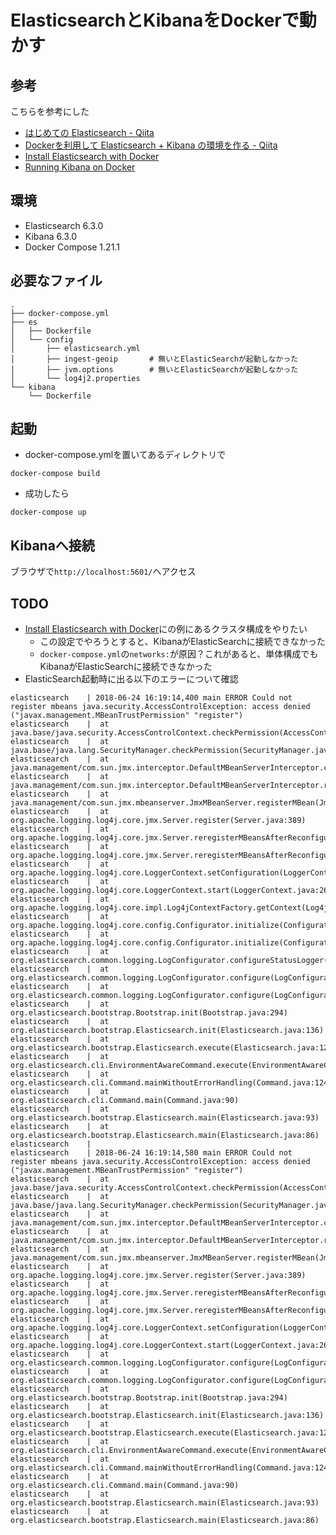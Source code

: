 # ElasticsearchとKibanaをDockerで動かす

## 参考
こちらを参考にした
- [はじめての Elasticsearch - Qiita](https://qiita.com/nskydiving/items/1c2dc4e0b9c98d164329)
- [Dockerを利用して Elasticsearch + Kibana の環境を作る - Qiita](https://qiita.com/akym03/items/f981a35a95598d7ab97b)
- [Install Elasticsearch with Docker](https://www.elastic.co/guide/en/elasticsearch/reference/current/docker.html)
- [Running Kibana on Docker](https://www.elastic.co/guide/en/kibana/current/docker.html)

## 環境
- Elasticsearch 6.3.0
- Kibana 6.3.0
- Docker Compose 1.21.1

## 必要なファイル
```
.
├── docker-compose.yml
├── es
│   ├── Dockerfile
│   └── config
│       ├── elasticsearch.yml
│       ├── ingest-geoip       # 無いとElasticSearchが起動しなかった
│       ├── jvm.options        # 無いとElasticSearchが起動しなかった
│       └── log4j2.properties
└── kibana
    └── Dockerfile
```

## 起動
- docker-compose.ymlを置いてあるディレクトリで
```
docker-compose build
```
- 成功したら
```
docker-compose up
```

## Kibanaへ接続
ブラウザで`http://localhost:5601/`へアクセス

## TODO
- [Install Elasticsearch with Docker](https://www.elastic.co/guide/en/elasticsearch/reference/current/docker.html)にの例にあるクラスタ構成をやりたい
  - この設定でやろうとすると、KibanaがElasticSearchに接続できなかった
  - `docker-compose.yml`の`networks:`が原因？これがあると、単体構成でもKibanaがElasticSearchに接続できなかった
- ElasticSearch起動時に出る以下のエラーについて確認
```
elasticsearch    | 2018-06-24 16:19:14,400 main ERROR Could not register mbeans java.security.AccessControlException: access denied ("javax.management.MBeanTrustPermission" "register")
elasticsearch    | 	at java.base/java.security.AccessControlContext.checkPermission(AccessControlContext.java:472)
elasticsearch    | 	at java.base/java.lang.SecurityManager.checkPermission(SecurityManager.java:371)
elasticsearch    | 	at java.management/com.sun.jmx.interceptor.DefaultMBeanServerInterceptor.checkMBeanTrustPermission(DefaultMBeanServerInterceptor.java:1805)
elasticsearch    | 	at java.management/com.sun.jmx.interceptor.DefaultMBeanServerInterceptor.registerMBean(DefaultMBeanServerInterceptor.java:318)
elasticsearch    | 	at java.management/com.sun.jmx.mbeanserver.JmxMBeanServer.registerMBean(JmxMBeanServer.java:522)
elasticsearch    | 	at org.apache.logging.log4j.core.jmx.Server.register(Server.java:389)
elasticsearch    | 	at org.apache.logging.log4j.core.jmx.Server.reregisterMBeansAfterReconfigure(Server.java:167)
elasticsearch    | 	at org.apache.logging.log4j.core.jmx.Server.reregisterMBeansAfterReconfigure(Server.java:140)
elasticsearch    | 	at org.apache.logging.log4j.core.LoggerContext.setConfiguration(LoggerContext.java:556)
elasticsearch    | 	at org.apache.logging.log4j.core.LoggerContext.start(LoggerContext.java:261)
elasticsearch    | 	at org.apache.logging.log4j.core.impl.Log4jContextFactory.getContext(Log4jContextFactory.java:206)
elasticsearch    | 	at org.apache.logging.log4j.core.config.Configurator.initialize(Configurator.java:220)
elasticsearch    | 	at org.apache.logging.log4j.core.config.Configurator.initialize(Configurator.java:197)
elasticsearch    | 	at org.elasticsearch.common.logging.LogConfigurator.configureStatusLogger(LogConfigurator.java:171)
elasticsearch    | 	at org.elasticsearch.common.logging.LogConfigurator.configure(LogConfigurator.java:140)
elasticsearch    | 	at org.elasticsearch.common.logging.LogConfigurator.configure(LogConfigurator.java:119)
elasticsearch    | 	at org.elasticsearch.bootstrap.Bootstrap.init(Bootstrap.java:294)
elasticsearch    | 	at org.elasticsearch.bootstrap.Elasticsearch.init(Elasticsearch.java:136)
elasticsearch    | 	at org.elasticsearch.bootstrap.Elasticsearch.execute(Elasticsearch.java:127)
elasticsearch    | 	at org.elasticsearch.cli.EnvironmentAwareCommand.execute(EnvironmentAwareCommand.java:86)
elasticsearch    | 	at org.elasticsearch.cli.Command.mainWithoutErrorHandling(Command.java:124)
elasticsearch    | 	at org.elasticsearch.cli.Command.main(Command.java:90)
elasticsearch    | 	at org.elasticsearch.bootstrap.Elasticsearch.main(Elasticsearch.java:93)
elasticsearch    | 	at org.elasticsearch.bootstrap.Elasticsearch.main(Elasticsearch.java:86)
elasticsearch    |
elasticsearch    | 2018-06-24 16:19:14,580 main ERROR Could not register mbeans java.security.AccessControlException: access denied ("javax.management.MBeanTrustPermission" "register")
elasticsearch    | 	at java.base/java.security.AccessControlContext.checkPermission(AccessControlContext.java:472)
elasticsearch    | 	at java.base/java.lang.SecurityManager.checkPermission(SecurityManager.java:371)
elasticsearch    | 	at java.management/com.sun.jmx.interceptor.DefaultMBeanServerInterceptor.checkMBeanTrustPermission(DefaultMBeanServerInterceptor.java:1805)
elasticsearch    | 	at java.management/com.sun.jmx.interceptor.DefaultMBeanServerInterceptor.registerMBean(DefaultMBeanServerInterceptor.java:318)
elasticsearch    | 	at java.management/com.sun.jmx.mbeanserver.JmxMBeanServer.registerMBean(JmxMBeanServer.java:522)
elasticsearch    | 	at org.apache.logging.log4j.core.jmx.Server.register(Server.java:389)
elasticsearch    | 	at org.apache.logging.log4j.core.jmx.Server.reregisterMBeansAfterReconfigure(Server.java:167)
elasticsearch    | 	at org.apache.logging.log4j.core.jmx.Server.reregisterMBeansAfterReconfigure(Server.java:140)
elasticsearch    | 	at org.apache.logging.log4j.core.LoggerContext.setConfiguration(LoggerContext.java:556)
elasticsearch    | 	at org.apache.logging.log4j.core.LoggerContext.start(LoggerContext.java:261)
elasticsearch    | 	at org.elasticsearch.common.logging.LogConfigurator.configure(LogConfigurator.java:163)
elasticsearch    | 	at org.elasticsearch.common.logging.LogConfigurator.configure(LogConfigurator.java:119)
elasticsearch    | 	at org.elasticsearch.bootstrap.Bootstrap.init(Bootstrap.java:294)
elasticsearch    | 	at org.elasticsearch.bootstrap.Elasticsearch.init(Elasticsearch.java:136)
elasticsearch    | 	at org.elasticsearch.bootstrap.Elasticsearch.execute(Elasticsearch.java:127)
elasticsearch    | 	at org.elasticsearch.cli.EnvironmentAwareCommand.execute(EnvironmentAwareCommand.java:86)
elasticsearch    | 	at org.elasticsearch.cli.Command.mainWithoutErrorHandling(Command.java:124)
elasticsearch    | 	at org.elasticsearch.cli.Command.main(Command.java:90)
elasticsearch    | 	at org.elasticsearch.bootstrap.Elasticsearch.main(Elasticsearch.java:93)
elasticsearch    | 	at org.elasticsearch.bootstrap.Elasticsearch.main(Elasticsearch.java:86)
```
